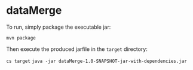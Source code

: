 # dataMerge

To run, simply package the executable jar:

`mvn package`

Then execute the produced jarfile in the `target` directory:

`cs target`
`java -jar dataMerge-1.0-SNAPSHOT-jar-with-dependencies.jar`
